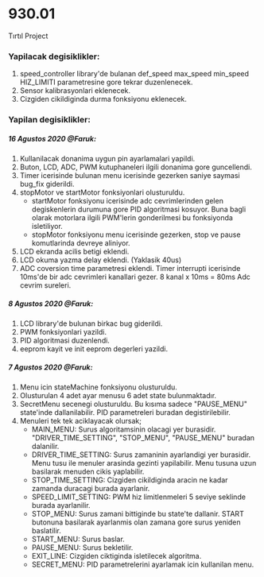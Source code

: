 # 930.01
Tırtıl Project

### Yapilacak degisiklikler:

1. speed_controller library'de bulanan def_speed max_speed min_speed HIZ_LIMITI parametresine gore tekrar duzenlenecek.
1. Sensor kalibrasyonlari eklenecek.
1. Cizgiden cikildiginda durma fonksiyonu eklenecek. 

### Yapilan degisiklikler:

##### 16 Agustos 2020 @Faruk:
1. Kullanilacak donanima uygun pin ayarlamalari yapildi.
1. Buton, LCD, ADC, PWM kutuphaneleri ilgili donanima gore guncellendi.
1. Timer icerisinde bulunan menu icerisinde gezerken saniye saymasi bug_fix giderildi.
1. stopMotor ve startMotor fonksiyonlari olusturuldu. 
   - startMotor fonksiyonu icerisinde adc cevrimlerinden gelen degiskenlerin durumuna gore PID algoritmasi kosuyor. Buna bagli olarak motorlara ilgili PWM'lerin gonderilmesi bu fonksiyonda isletiliyor.   
   - stopMotor fonksiyonu menu icerisinde gezerken, stop ve pause komutlarinda devreye aliniyor.
1. LCD ekranda acilis betigi eklendi.
1. LCD okuma yazma delay eklendi. (Yaklasik 40us)
1. ADC coversion time parametresi eklendi. Timer interrupti icerisinde 10ms'de bir adc cevrimleri kanallari gezer. 8 kanal x 10ms = 80ms Adc cevrim sureleri.

##### 8 Agustos 2020 @Faruk:
1. LCD library'de bulunan birkac bug giderildi.
1. PWM fonksiyonlari yazildi.
1. PID algoritmasi duzenlendi.
1. eeprom kayit ve init eeprom degerleri yazildi.

##### 7 Agustos 2020 @Faruk:
1. Menu icin stateMachine fonksiyonu olusturuldu.
1. Olusturulan 4 adet ayar menusu 6 adet state bulunmaktadır. 
1. SecretMenu secenegi olusturuldu. Bu kısıma sadece "PAUSE_MENU" state'inde dallanilabilir. PID parametreleri buradan degistirilebilir.
1. Menuleri tek tek aciklayacak olursak;
   - MAIN_MENU: Surus algoritamsinin olacagi yer burasidir. "DRIVER_TIME_SETTING", "STOP_MENU", "PAUSE_MENU" buradan dalanilir.
   - DRIVER_TIME_SETTING: Surus zamaninin ayarlandigi yer burasidir. Menu tusu ile menuler arasinda gezinti yapilabilir. Menu tusuna uzun basilarak menuden cikis yaplabilir.
   - STOP_TIME_SETTING: Cizgiden cikildiginda aracin ne kadar zamanda duracagi burada ayarlanir.
   - SPEED_LIMIT_SETTING: PWM hiz limitlenmeleri 5 seviye seklinde burada ayarlanilir.
   - STOP_MENU: Surus zamani bittiginde bu state'te dallanir. START butonuna basilarak ayarlanmis olan zamana gore surus yeniden baslatilir.
   - START_MENU: Surus baslar.
   - PAUSE_MENU: Surus bekletilir.
   - EXIT_LINE: Cizgiden ciktiginda isletilecek algoritma.
   - SECRET_MENU: PID parametrelerini ayarlamak icin kullanilan menu. 

